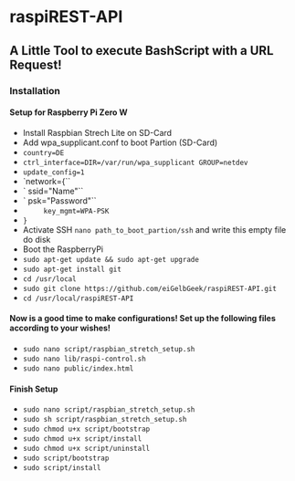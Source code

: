 # raspiREST-API

## A Little Tool to execute BashScript with a URL Request!

### Installation

#### Setup for Raspberry Pi Zero W
* Install Raspbian Strech Lite on SD-Card
* Add wpa_supplicant.conf to boot Partion (SD-Card)
* `country=DE`
* `ctrl_interface=DIR=/var/run/wpa_supplicant GROUP=netdev`
* `update_config=1`
* `network={``
* `     ssid="Name"``
* `     psk="Password"``
* `     key_mgmt=WPA-PSK`
* `}`
* Activate SSH `nano path_to_boot_partion/ssh` and write this empty file do disk
* Boot the RaspberryPi
* `sudo apt-get update && sudo apt-get upgrade`
* `sudo apt-get install git`
* `cd /usr/local`
* `sudo git clone https://github.com/eiGelbGeek/raspiREST-API.git`
* `cd /usr/local/raspiREST-API`

#### Now is a good time to make configurations! Set up the following files according to your wishes!
* `sudo nano script/raspbian_stretch_setup.sh`
* `sudo nano lib/raspi-control.sh`
* `sudo nano public/index.html`

#### Finish Setup
* `sudo nano script/raspbian_stretch_setup.sh`
* `sudo sh script/raspbian_stretch_setup.sh`
* `sudo chmod u+x script/bootstrap`
* `sudo chmod u+x script/install`
* `sudo chmod u+x script/uninstall`
* `sudo script/bootstrap`
* `sudo script/install`
